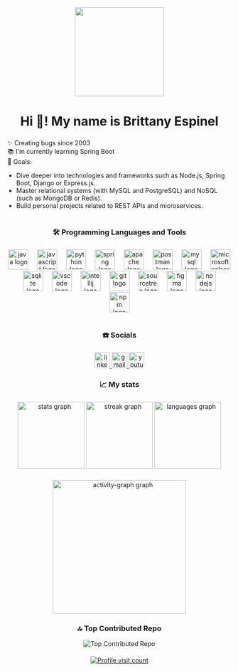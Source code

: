 <div align="center">
  <img height="200" src="https://i.giphy.com/media/v1.Y2lkPTc5MGI3NjExZXJscG9saDlsNDVyeWRlaWNhODhjZWhqYWcxNmF5NnoyOXB0YzV4ZSZlcD12MV9pbnRlcm5hbF9naWZfYnlfaWQmY3Q9Zw/u2pmTWUi0MXjyrMaVj/giphy.gif"  />
</div>

<h1 align="center">Hi 👋! My name is Brittany Espinel</h1>

###

<p align="left">
✨ Creating bugs since 2003<br>
📚 I'm currently learning Spring Boot<br>
🎯 Goals:
<ul style="margin-top: 0; padding-left: 20px;">
  <li>Dive deeper into technologies and frameworks such as Node.js, Spring Boot, Django or Express.js.</li>
  <li>Master relational systems (with MySQL and PostgreSQL) and NoSQL (such as MongoDB or Redis).</li>
  <li>Build personal projects related to REST APIs and microservices.
</ul>
</p>

###

<h3 align="center" style="margin-top: 40px;"> 🛠️ Programming Languages and Tools</h3>

###

<div align="center" style="margin-bottom: 40px;">
  <img src="https://cdn.jsdelivr.net/gh/devicons/devicon/icons/java/java-original.svg" height="45" alt="java logo"  />
  <img width="12" />
  <img src="https://cdn.jsdelivr.net/gh/devicons/devicon/icons/javascript/javascript-original.svg" height="45" alt="javascript logo"  />
  <img width="12" />
  <img src="https://cdn.jsdelivr.net/gh/devicons/devicon/icons/python/python-original.svg" height="45" alt="python logo"  />
  <img width="12" />
  <img src="https://cdn.jsdelivr.net/gh/devicons/devicon/icons/spring/spring-original.svg" height="45" alt="spring logo"  />
  <img width="12" />
  <img src="https://cdn.jsdelivr.net/gh/devicons/devicon/icons/apache/apache-original.svg" height="45" alt="apache logo"  />
  <img width="12" />
  <img src="https://cdn.simpleicons.org/postman/FF6C37" height="45" alt="postman logo"  />
  <img width="12" />
  <img src="https://cdn.jsdelivr.net/gh/devicons/devicon/icons/mysql/mysql-original.svg" height="45" alt="mysql logo"  />
  <img width="12" />
  <img src="https://cdn.jsdelivr.net/gh/devicons/devicon/icons/microsoftsqlserver/microsoftsqlserver-plain.svg" height="45" alt="microsoftsqlserver logo"  />
  <img width="12" />
  <img src="https://cdn.jsdelivr.net/gh/devicons/devicon/icons/sqlite/sqlite-original.svg" height="45" alt="sqlite logo"  />
  <img width="12" />
  <img src="https://cdn.jsdelivr.net/gh/devicons/devicon/icons/vscode/vscode-original.svg" height="45" alt="vscode logo"  />
  <img width="12" />
  <img src="https://cdn.jsdelivr.net/gh/devicons/devicon/icons/intellij/intellij-original.svg" height="45" alt="intellij logo"  />
  <img width="12" />
  <img src="https://cdn.jsdelivr.net/gh/devicons/devicon/icons/git/git-original.svg" height="45" alt="git logo"  />
  <img width="12" />
  <img src="https://cdn.jsdelivr.net/gh/devicons/devicon/icons/sourcetree/sourcetree-original.svg" height="45" alt="sourcetree logo"  />
  <img width="12" />
  <img src="https://cdn.jsdelivr.net/gh/devicons/devicon/icons/figma/figma-original.svg" height="45" alt="figma logo"  />
  <img width="12" />
  <img src="https://cdn.jsdelivr.net/gh/devicons/devicon/icons/nodejs/nodejs-original.svg" height="45" alt="nodejs logo"  />
  <img width="12" />
  <img src="https://cdn.jsdelivr.net/gh/devicons/devicon/icons/npm/npm-original-wordmark.svg" height="45" alt="npm logo"  />
</div>

###

<h3 align="center" > ☎️ Socials</h3>

###

<div align="center">
  <a href="https://www.linkedin.com/in/brittany-espinel-093076207/" target="_blank">
    <img src="https://img.shields.io/static/v1?message=LinkedIn&logo=linkedin&label=&color=0077B5&logoColor=white&labelColor=&style=for-the-badge" height="35" alt="linkedin logo"  />
  </a>
  <a href="mailto:nohemiespinel0@gmail.com" target="_blank">
    <img src="https://img.shields.io/static/v1?message=Gmail&logo=gmail&label=&color=D14836&logoColor=white&labelColor=&style=for-the-badge" height="35" alt="gmail logo"/>
  </a>
  <a href="https://www.youtube.com/@brittanyespinel4856" target="_blank">
    <img src="https://img.shields.io/static/v1?message=Youtube&logo=youtube&label=&color=FF0000&logoColor=white&labelColor=&style=for-the-badge" height="35" alt="youtube logo"  />
  </a>
</div>

###

<h3 align="center">📈 My stats</h3>

###

<div align="center">
  <img src="https://github-readme-stats.vercel.app/api?username=brittanypallasco2003&hide_title=false&hide_rank=false&show_icons=true&include_all_commits=true&count_private=true&disable_animations=false&theme=dracula&locale=en&hide_border=false" height="150" alt="stats graph"  />
  <img src="https://streak-stats.demolab.com?user=brittanypallasco2003&locale=en&mode=daily&theme=dracula&hide_border=false&border_radius=5" height="150" alt="streak graph"  />
  <img src="https://github-readme-stats.vercel.app/api/top-langs?username=brittanypallasco2003&locale=en&hide_title=false&layout=compact&card_width=320&langs_count=5&theme=dracula&hide_border=false" height="150" alt="languages graph"  />
</div>

###

<div align="center">
  <img src="https://github-readme-activity-graph.vercel.app/graph?username=brittanypallasco2003&radius=16&theme=react&area=true&order=5" height="300" alt="activity-graph graph"  />
</div>

<div align="center">
  <h3>🔝 Top Contributed Repo</h3>
  <img src="https://github-contributor-stats.vercel.app/api?username=brittanypallasco2003&limit=5&theme=dark&combine_all_yearly_contributions=true" alt="Top Contributed Repo" />
  <br>
  <a href="https://visitcount.itsvg.in" target="_blank">
    <img src="https://visitcount.itsvg.in/api?id=brittanypallasco2003&icon=0&color=0" alt="Profile visit count" style="margin-top: 20px;" />
  </a>
</div>


<!-- Proudly created with GPRM ( https://gprm.itsvg.in ) -->
